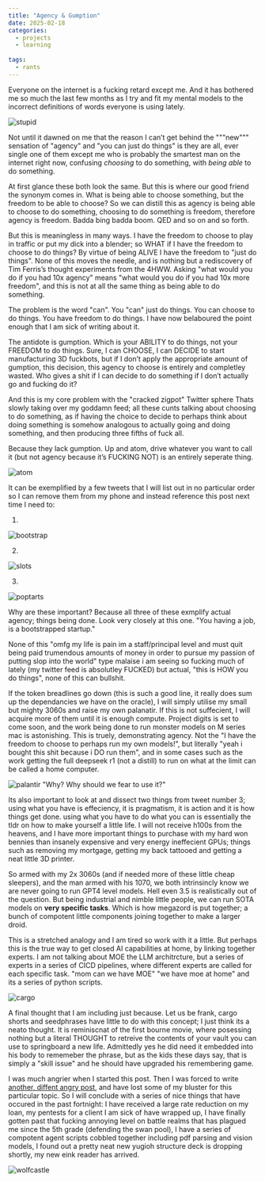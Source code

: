 ```yaml
---
title: "Agency & Gumption"
date: 2025-02-18
categories:
  - projects
  - learning
  
tags:
  - rants
---
```

Everyone on the internet is a fucking retard except me. And it has bothered me so much the last few months as I try and fit my mental models to the incorrect definitions of words everyone is using lately.

![stupid](/assets/images/agency/stupid.jpg)

Not until it dawned on me that the reason I can’t get behind the """new""" sensation of "agency" and "you can just do things" is they are all, ever single one of them except me who is probably the smartest man on the internet right now, confusing _choosing_ to do something, with _being_ _able_ to do something.

At first glance these both look the same. But this is where our good friend the synonym comes in. What is being able to choose something, but the freedom to be able to choose? So we can distill this as agency is being able to choose to do something, choosing to do something is freedom, therefore agency is freedom. Badda bing badda boom. QED and so on and so forth.

But this is meaningless in many ways. I have the freedom to choose to play in traffic or put my dick into a blender; so WHAT if I have the freedom to choose to do things? By virtue of being ALIVE I have the freedom to "just do things". None of this moves the needle, and is nothing but a rediscovery of Tim Ferris’s thought experiments from the 4HWW. Asking "what would you do if you had 10x agency" means "what would you do if you had 10x more freedom", and this is not at all the same thing as being able to do something.

The problem is the word "can". You "can" just do things. You can choose to do things. You have freedom to do things. I have now belaboured the point enough that I am sick of writing about it.

The antidote is gumption. Which is your ABILITY to do things, not your FREEDOM to do things. Sure, I can CHOOSE, I can DECIDE to start manufacturing 3D fuckbots, but if I don’t apply the appropriate amount of gumption, this decision, this agency to choose is entirely and completley wasted. Who gives a shit if I can decide to do something if I don’t actually go and fucking do it?

And this is my core problem with the "cracked zigpot" Twitter sphere Thats slowly taking over my goddamn feed; all these cunts talking about choosing to do something, as if having the choice to decide to perhaps think about doing something is somehow analogous to actually going and doing something, and then producing three fifths of fuck all.

Because they lack gumption. Up and atom, drive whatever you want to call it (but not agency because it’s FUCKING NOT) is an entirely seperate thing.

![atom](/assets/images/agency/atom.jpg)

It can be exemplified by a few tweets that I will list out in no particular order so I can remove them from my phone and instead reference this post next time I need to:

1)
![bootstrap](/assets/images/agency/bootstrap.jpg)

2)
![slots](/assets/images/agency/slots.jpg)

3)
![poptarts](/assets/images/agency/poptarts.jpg)

Why are these important? Because all three of these exmplify actual agency; things being done. Look very closely at this one. 
	"You having a job, is a bootstrapped startup."
	
None of this "omfg my life is pain im a staff/principal level and must quit being paid trumendous amounts of money in order to pursue my passion of putting slop into the world" type malaise i am seeing so fucking much of lately (my twitter feed is absolutley FUCKED) but actual, "this is HOW you do things", none of this can bullshit.

If the token breadlines go down (this is such a good line, it really does sum up the dependancies we have on the oracle), I will simply utilise my small but mighty 3060s and raise my own palanatir. If this is not suffecient, I will acquire more of them until it is enough compute. Project digits is set to come soon, and the work being done to run monster models on M series mac is astonishing. This is truely, demonstrating agency. Not the "I have the freedom to choose to perhaps run my own models!", but literally "yeah i bought this shit because i DO run them", and in some cases such as the work getting the full deepseek r1 (not a distill) to run on what at the limit can be called a home computer.

![palantir](/assets/images/agency/palantir.jpg)
"Why? Why should we fear to use it?"

Its also important to look at and dissect two things from tweet number 3; using what you have is effeciency, it is pragmatism, it is action and it is how things get done. using what you have to do what you can is essentially the tldr on how to make yourself a little life. I will not receive h100s from the heavens, and I have more important things to purchase with my hard won bennies than insanely expensive and very energy ineffecient GPUs; things such as removing my mortgage, getting my back tattooed and getting a neat little 3D printer. 

So armed with my 2x 3060s (and if needed more of these little cheap sleepers), and the man armed with his 1070, we both intrinsincly know we are never going to run GPT4 level models. Hell even 3.5 is realistically out of the question. But being industrial and nimble little people, we can run SOTA models on **very specific tasks**. Which is how megazord is put together; a bunch of compotent little components joining together to make a larger droid. 

This is a stretched analogy and I am tired so work with it a little. But perhaps this is the true way to get closed AI capabilities at home, by linking together experts. I am not talking about MOE the LLM architrcture, but a series of experts in a series of CICD pipelines, where different experts are called for each specific task. "mom can we have MOE" "we have moe at home" and its a series of python scripts.

![cargo](/assets/images/agency/cargo.jpg)

A final thought that I am including just because. Let us be frank, cargo shorts and seedphrases have little to do with this concept; I just think its a neato thought. It is reminiscnat of the first bourne movie, where posessing nothing but a literal THOUGHT to retreive the contents of your vault you can use to springboard a new life. Admittedly yes he did need it embedded into his body to rememeber the phrase, but as the kids these days say, that is simply a "skill issue" and he should have upgraded his remembering game.

I was much angrier when I started this post. Then I was forced to write [another, diffent angry post](https://onecloudemoji.github.io/pentesting/OST/), and have lost some of my bluster for this particular topic. So I will conclude with a series of nice things that have occured in the past fortnight: I have received a large rate reduction on my loan, my pentests for a client I am sick of have wrapped up, I have finally gotten past that fucking annoying level on battle realms that has plagued me since the 5th grade (defending the swan pool), I have a series of compotent agent scripts cobbled together including pdf parsing and vision models, I found out a pretty neat new yugioh structure deck is dropping shortly, my new eink reader has arrived.

![wolfcastle](/assets/images/fable/mcbain.jpg)

